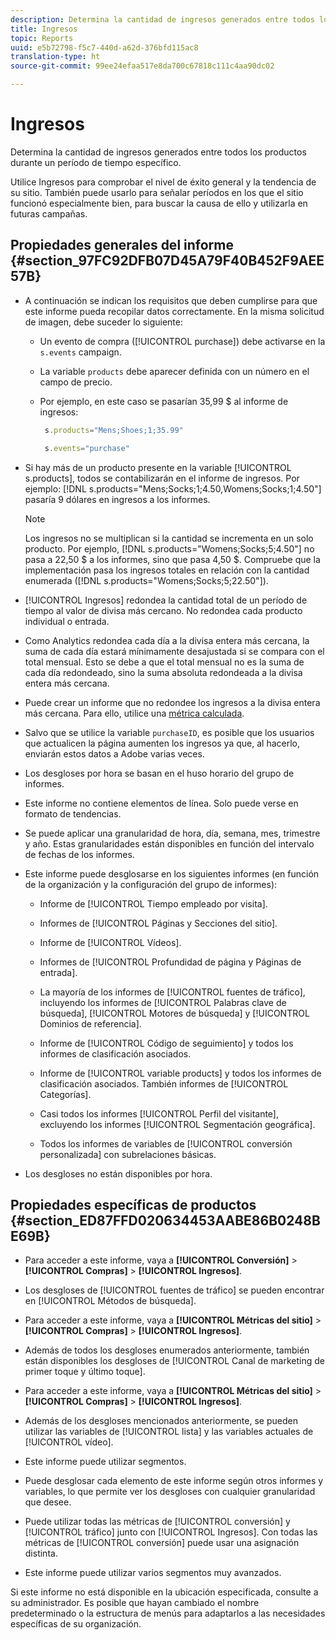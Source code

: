 ```yaml
---
description: Determina la cantidad de ingresos generados entre todos los productos durante un período de tiempo específico.
title: Ingresos
topic: Reports
uuid: e5b72798-f5c7-440d-a62d-376bfd115ac8
translation-type: ht
source-git-commit: 99ee24efaa517e8da700c67818c111c4aa90dc02

---
```



# Ingresos

Determina la cantidad de ingresos generados entre todos los productos durante un período de tiempo específico.

Utilice Ingresos para comprobar el nivel de éxito general y la tendencia de su sitio. También puede usarlo para señalar períodos en los que el sitio funcionó especialmente bien, para buscar la causa de ello y utilizarla en futuras campañas.

## Propiedades generales del informe {#section_97FC92DFB07D45A79F40B452F9AEE57B}

* A continuación se indican los requisitos que deben cumplirse para que este informe pueda recopilar datos correctamente. En la misma solicitud de imagen, debe suceder lo siguiente:

   * Un evento de compra ([!UICONTROL purchase]) debe activarse en la  `s.events` campaign.

   * La variable `products` debe aparecer definida con un número en el campo de precio.
   * Por ejemplo, en este caso se pasarían 35,99 $ al informe de ingresos:

      ```js
       s.products="Mens;Shoes;1;35.99"
      ```

      ```js
       s.events="purchase"
      ```

* Si hay más de un producto presente en la variable [!UICONTROL s.products], todos se contabilizarán en el informe de ingresos. Por ejemplo: [!DNL s.products="Mens;Socks;1;4.50,Womens;Socks;1;4.50"] pasaría 9 dólares en ingresos a los informes.

   >[!NOTE]
   >
   >Los ingresos no se multiplican si la cantidad se incrementa en un solo producto. Por ejemplo, [!DNL s.products="Womens;Socks;5;4.50"] no pasa a 22,50 $ a los informes, sino que pasa 4,50 $. Compruebe que la implementación pasa los ingresos totales en relación con la cantidad enumerada ([!DNL s.products="Womens;Socks;5;22.50"]).

* [!UICONTROL Ingresos] redondea la cantidad total de un período de tiempo al valor de divisa más cercano. No redondea cada producto individual o entrada.
* Como Analytics redondea cada día a la divisa entera más cercana, la suma de cada día estará mínimamente desajustada si se compara con el total mensual. Esto se debe a que el total mensual no es la suma de cada día redondeado, sino la suma absoluta redondeada a la divisa entera más cercana.
* Puede crear un informe que no redondee los ingresos a la divisa entera más cercana. Para ello, utilice una  [métrica calculada](https://marketing.adobe.com/resources/help/es_ES/analytics/calcmetrics/).
* Salvo que se utilice la variable `purchaseID`, es posible que los usuarios que actualicen la página aumenten los ingresos ya que, al hacerlo, enviarán estos datos a Adobe varias veces.
* Los desgloses por hora se basan en el huso horario del grupo de informes.
* Este informe no contiene elementos de línea. Solo puede verse en formato de tendencias.
* Se puede aplicar una granularidad de hora, día, semana, mes, trimestre y año. Estas granularidades están disponibles en función del intervalo de fechas de los informes.
* Este informe puede desglosarse en los siguientes informes (en función de la organización y la configuración del grupo de informes):

   * Informe de [!UICONTROL Tiempo empleado por visita].
   * Informes de [!UICONTROL Páginas y Secciones del sitio].
   * Informe de [!UICONTROL Vídeos].
   * Informes de [!UICONTROL Profundidad de página y Páginas de entrada].
   * La mayoría de los informes de [!UICONTROL fuentes de tráfico], incluyendo los informes de [!UICONTROL Palabras clave de búsqueda], [!UICONTROL Motores de búsqueda] y [!UICONTROL Dominios de referencia].

   * Informe de [!UICONTROL Código de seguimiento] y todos los informes de clasificación asociados.
   * Informe de [!UICONTROL variable products] y todos los informes de clasificación asociados. También informes de [!UICONTROL Categorías].

   * Casi todos los informes [!UICONTROL Perfil del visitante], excluyendo los informes [!UICONTROL Segmentación geográfica].

   * Todos los informes de variables de [!UICONTROL conversión personalizada] con subrelaciones básicas.

* Los desgloses no están disponibles por hora.

## Propiedades específicas de productos  {#section_ED87FFD020634453AABE86B0248BE69B}

* Para acceder a este informe, vaya a **[!UICONTROL Conversión]** > **[!UICONTROL Compras]** > **[!UICONTROL Ingresos]**.

* Los desgloses de [!UICONTROL fuentes de tráfico] se pueden encontrar en [!UICONTROL Métodos de búsqueda].

* Para acceder a este informe, vaya a **[!UICONTROL Métricas del sitio]** > **[!UICONTROL Compras]** > **[!UICONTROL Ingresos]**.

* Además de todos los desgloses enumerados anteriormente, también están disponibles los desgloses de [!UICONTROL Canal de marketing de primer toque y último toque].

* Para acceder a este informe, vaya a **[!UICONTROL Métricas del sitio]** > **[!UICONTROL Compras]** > **[!UICONTROL Ingresos]**.

* Además de los desgloses mencionados anteriormente, se pueden utilizar las variables de [!UICONTROL lista] y las variables actuales de [!UICONTROL vídeo].

* Este informe puede utilizar segmentos.

* Puede desglosar cada elemento de este informe según otros informes y variables, lo que permite ver los desgloses con cualquier granularidad que desee.
* Puede utilizar todas las métricas de [!UICONTROL conversión] y [!UICONTROL tráfico] junto con [!UICONTROL Ingresos]. Con todas las métricas de [!UICONTROL conversión] puede usar una asignación distinta.

* Este informe puede utilizar varios segmentos muy avanzados.

Si este informe no está disponible en la ubicación especificada, consulte a su administrador. Es posible que hayan cambiado el nombre predeterminado o la estructura de menús para adaptarlos a las necesidades específicas de su organización.
